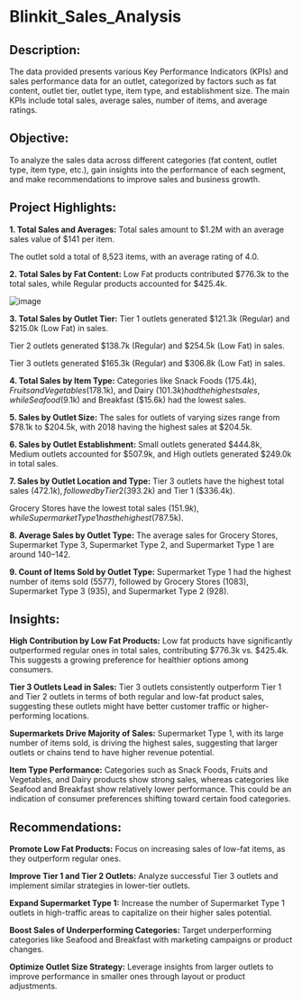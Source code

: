 # Blinkit_Sales_Analysis
## Description:
The data provided presents various Key Performance Indicators (KPIs) and sales performance data for an outlet, categorized by factors such as fat content, outlet tier, outlet type, item type, and establishment size. The main KPIs include total sales, average sales, number of items, and average ratings.

## Objective:
To analyze the sales data across different categories (fat content, outlet type, item type, etc.), gain insights into the performance of each segment, and make recommendations to improve sales and business growth.

## Project Highlights:
**1. Total Sales and Averages:**
Total sales amount to $1.2M with an average sales value of $141 per item.

The outlet sold a total of 8,523 items, with an average rating of 4.0.

**2. Total Sales by Fat Content:**
Low Fat products contributed $776.3k to the total sales, while Regular products accounted for $425.4k.

![image](https://github.com/user-attachments/assets/ca9b8c27-247b-40c9-a4b9-469c504507f1)


**3. Total Sales by Outlet Tier:**
Tier 1 outlets generated $121.3k (Regular) and $215.0k (Low Fat) in sales.

Tier 2 outlets generated $138.7k (Regular) and $254.5k (Low Fat) in sales.

Tier 3 outlets generated $165.3k (Regular) and $306.8k (Low Fat) in sales.

**4. Total Sales by Item Type:**
Categories like Snack Foods ($175.4k), Fruits and Vegetables ($178.1k), and Dairy ($101.3k) had the highest sales, while Seafood ($9.1k) and Breakfast ($15.6k) had the lowest sales.

**5. Sales by Outlet Size:**
The sales for outlets of varying sizes range from $78.1k to $204.5k, with 2018 having the highest sales at $204.5k.

**6. Sales by Outlet Establishment:**
Small outlets generated $444.8k, Medium outlets accounted for $507.9k, and High outlets generated $249.0k in total sales.

**7. Sales by Outlet Location and Type:**
Tier 3 outlets have the highest total sales ($472.1k), followed by Tier 2 ($393.2k) and Tier 1 ($336.4k).

Grocery Stores have the lowest total sales ($151.9k), while Supermarket Type 1 has the highest ($787.5k).

**8. Average Sales by Outlet Type:**
The average sales for Grocery Stores, Supermarket Type 3, Supermarket Type 2, and Supermarket Type 1 are around $140–$142.

**9. Count of Items Sold by Outlet Type:**
Supermarket Type 1 had the highest number of items sold (5577), followed by Grocery Stores (1083), Supermarket Type 3 (935), and Supermarket Type 2 (928).

## Insights:
**High Contribution by Low Fat Products:** Low fat products have significantly outperformed regular ones in total sales, contributing $776.3k vs. $425.4k. This suggests a growing preference for healthier options among consumers.

**Tier 3 Outlets Lead in Sales:** Tier 3 outlets consistently outperform Tier 1 and Tier 2 outlets in terms of both regular and low-fat product sales, suggesting these outlets might have better customer traffic or higher-performing locations.

**Supermarkets Drive Majority of Sales:** Supermarket Type 1, with its large number of items sold, is driving the highest sales, suggesting that larger outlets or chains tend to have higher revenue potential.

**Item Type Performance:** Categories such as Snack Foods, Fruits and Vegetables, and Dairy products show strong sales, whereas categories like Seafood and Breakfast show relatively lower performance. This could be an indication of consumer preferences shifting toward certain food categories.

## Recommendations:
**Promote Low Fat Products:** Focus on increasing sales of low-fat items, as they outperform regular ones.

**Improve Tier 1 and Tier 2 Outlets:** Analyze successful Tier 3 outlets and implement similar strategies in lower-tier outlets.

**Expand Supermarket Type 1:** Increase the number of Supermarket Type 1 outlets in high-traffic areas to capitalize on their higher sales potential.

**Boost Sales of Underperforming Categories:** Target underperforming categories like Seafood and Breakfast with marketing campaigns or product changes.

**Optimize Outlet Size Strategy:** Leverage insights from larger outlets to improve performance in smaller ones through layout or product adjustments.



